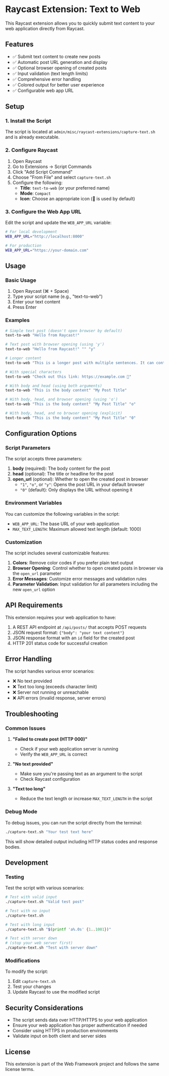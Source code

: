 # Raycast Extension: Text to Web

This Raycast extension allows you to quickly submit text content to your web application directly from Raycast.

## Features

- ✅ Submit text content to create new posts
- ✅ Automatic post URL generation and display
- ✅ Optional browser opening of created posts
- ✅ Input validation (text length limits)
- ✅ Comprehensive error handling
- ✅ Colored output for better user experience
- ✅ Configurable web app URL

## Setup

### 1. Install the Script

The script is located at `admin/misc/raycast-extensions/capture-text.sh` and is already executable.

### 2. Configure Raycast

1. Open Raycast
2. Go to Extensions → Script Commands
3. Click "Add Script Command"
4. Choose "From File" and select `capture-text.sh`
5. Configure the following:
   - **Title**: `text-to-web` (or your preferred name)
   - **Mode**: `Compact`
   - **Icon**: Choose an appropriate icon (🤖 is used by default)

### 3. Configure the Web App URL

Edit the script and update the `WEB_APP_URL` variable:

```bash
# For local development
WEB_APP_URL="http://localhost:8000"

# For production
WEB_APP_URL="https://your-domain.com"
```

## Usage

### Basic Usage

1. Open Raycast (⌘ + Space)
2. Type your script name (e.g., "text-to-web")
3. Enter your text content
4. Press Enter

### Examples

```bash
# Simple text post (doesn't open browser by default)
text-to-web "Hello from Raycast!"

# Text post with browser opening (using 'y')
text-to-web "Hello from Raycast!" "" "y"

# Longer content
text-to-web "This is a longer post with multiple sentences. It can contain any text content that you want to share on your web application."

# With special characters
text-to-web "Check out this link: https://example.com 🚀"

# With body and head (using both arguments)
text-to-web "This is the body content" "My Post Title"

# With body, head, and browser opening (using 'o')
text-to-web "This is the body content" "My Post Title" "o"

# With body, head, and no browser opening (explicit)
text-to-web "This is the body content" "My Post Title" "0"
```

## Configuration Options

### Script Parameters

The script accepts three parameters:

1. **body** (required): The body content for the post
2. **head** (optional): The title or headline for the post  
3. **open_url** (optional): Whether to open the created post in browser
   - `"1"`, `"o"`, or `"y"`: Opens the post URL in your default browser
   - `"0"` (default): Only displays the URL without opening it

### Environment Variables

You can customize the following variables in the script:

- `WEB_APP_URL`: The base URL of your web application
- `MAX_TEXT_LENGTH`: Maximum allowed text length (default: 1000)

### Customization

The script includes several customizable features:

1. **Colors**: Remove color codes if you prefer plain text output
2. **Browser Opening**: Control whether to open created posts in browser via the `open_url` parameter
3. **Error Messages**: Customize error messages and validation rules
4. **Parameter Validation**: Input validation for all parameters including the new `open_url` option

## API Requirements

This extension requires your web application to have:

1. A REST API endpoint at `/api/posts/` that accepts POST requests
2. JSON request format: `{"body": "your text content"}`
3. JSON response format with an `id` field for the created post
4. HTTP 201 status code for successful creation

## Error Handling

The script handles various error scenarios:

- ❌ No text provided
- ❌ Text too long (exceeds character limit)
- ❌ Server not running or unreachable
- ❌ API errors (invalid response, server errors)

## Troubleshooting

### Common Issues

1. **"Failed to create post (HTTP 000)"**
   - Check if your web application server is running
   - Verify the `WEB_APP_URL` is correct

2. **"No text provided"**
   - Make sure you're passing text as an argument to the script
   - Check Raycast configuration

3. **"Text too long"**
   - Reduce the text length or increase `MAX_TEXT_LENGTH` in the script

### Debug Mode

To debug issues, you can run the script directly from the terminal:

```bash
./capture-text.sh "Your test text here"
```

This will show detailed output including HTTP status codes and response bodies.

## Development

### Testing

Test the script with various scenarios:

```bash
# Test with valid input
./capture-text.sh "Valid test post"

# Test with no input
./capture-text.sh

# Test with long input
./capture-text.sh "$(printf 'a%.0s' {1..1001})"

# Test with server down
# (stop your web server first)
./capture-text.sh "Test with server down"
```

### Modifications

To modify the script:

1. Edit `capture-text.sh`
2. Test your changes
3. Update Raycast to use the modified script

## Security Considerations

- The script sends data over HTTP/HTTPS to your web application
- Ensure your web application has proper authentication if needed
- Consider using HTTPS in production environments
- Validate input on both client and server sides

## License

This extension is part of the Web Framework project and follows the same license terms.
